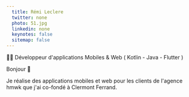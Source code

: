 ```yaml
---
  title: Rémi Leclere
  twitter: none
  photo: 51.jpg
  linkedin: none
  keynotes: false
  sitemap: false
---
```

👨‍💻 Développeur d'applications Mobiles & Web ( Kotlin - Java - Flutter )

Bonjour 👋

Je réalise des applications mobiles et web pour les clients de l'agence hmwk que j'ai co-fondé à Clermont Ferrand.
